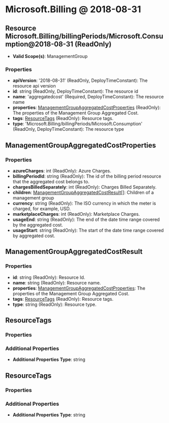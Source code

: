 # Microsoft.Billing @ 2018-08-31

## Resource Microsoft.Billing/billingPeriods/Microsoft.Consumption@2018-08-31 (ReadOnly)
* **Valid Scope(s)**: ManagementGroup
### Properties
* **apiVersion**: '2018-08-31' (ReadOnly, DeployTimeConstant): The resource api version
* **id**: string (ReadOnly, DeployTimeConstant): The resource id
* **name**: 'aggregatedcost' (Required, DeployTimeConstant): The resource name
* **properties**: [ManagementGroupAggregatedCostProperties](#managementgroupaggregatedcostproperties) (ReadOnly): The properties of the Management Group Aggregated Cost.
* **tags**: [ResourceTags](#resourcetags) (ReadOnly): Resource tags.
* **type**: 'Microsoft.Billing/billingPeriods/Microsoft.Consumption' (ReadOnly, DeployTimeConstant): The resource type

## ManagementGroupAggregatedCostProperties
### Properties
* **azureCharges**: int (ReadOnly): Azure Charges.
* **billingPeriodId**: string (ReadOnly): The id of the billing period resource that the aggregated cost belongs to.
* **chargesBilledSeparately**: int (ReadOnly): Charges Billed Separately.
* **children**: [ManagementGroupAggregatedCostResult](#managementgroupaggregatedcostresult)[]: Children of a management group
* **currency**: string (ReadOnly): The ISO currency in which the meter is charged, for example, USD.
* **marketplaceCharges**: int (ReadOnly): Marketplace Charges.
* **usageEnd**: string (ReadOnly): The end of the date time range covered by the aggregated cost.
* **usageStart**: string (ReadOnly): The start of the date time range covered by aggregated cost.

## ManagementGroupAggregatedCostResult
### Properties
* **id**: string (ReadOnly): Resource Id.
* **name**: string (ReadOnly): Resource name.
* **properties**: [ManagementGroupAggregatedCostProperties](#managementgroupaggregatedcostproperties): The properties of the Management Group Aggregated Cost.
* **tags**: [ResourceTags](#resourcetags) (ReadOnly): Resource tags.
* **type**: string (ReadOnly): Resource type.

## ResourceTags
### Properties
### Additional Properties
* **Additional Properties Type**: string

## ResourceTags
### Properties
### Additional Properties
* **Additional Properties Type**: string

